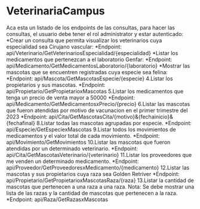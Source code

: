 # VeterinariaCampus
Aca esta un listado de los endpoints de las consultas, para hacer las consultas, el usuario debe tener el rol administrator y estar autenticado:
*Crear un consulta que permita visualizar los veterinarios cuya especialidad sea Cirujano vascular:
*Endpoint: api/Veterinario/GetVeterinariosEspecialidad/{especialidad}
*Listar los medicamentos que pertenezcan a el laboratorio Genfar:
*Endpoint: api/Medicamento/GetMedicamentosLaboratorio/{laboratorio}
*Mostrar las mascotas que se encuentren registradas cuya especie sea felina:
*Endpoint: api/Mascota/GetMascotasEspecie/{especie}
4.Listar los propietarios y sus mascotas.
*Endpoint: api/Propietario/GetPropietarioxMascotas
5.Listar los medicamentos que tenga un precio de venta mayor a 50000
*Endpoint: api/Medicamento/GetMedicamentosxPrecio/{precio}
6.Listar las mascotas que fueron atendidas por motivo de vacunacion en el primer trimestre del 2023
*Endpoint: api/Cita/GetMascotasCita/{motivo}&{fechainicio}&{fechafinal}
8.Listar todas las mascotas agrupadas por especie.
*Endpoint: api/Especie/GetEspeciexMascotas
9.Listar todos los movimientos de medicamentos y el valor total de cada movimiento.
*Endpoint: api/Movimiento/GetMovimientos
10.Listar las mascotas que fueron atendidas por un determinado veterinario.
*Endpoint: api/Cita/GetMascotasVeterinario/{veterinario}
11.Listar los proveedores que me venden un determinado medicamento.
*Endpoint: api/Proveedor/GetProveedoresxMedicamento/{medicamento}
12.Listar las mascotas y sus propietarios cuya raza sea Golden Retriver
*Endpoint: api/Propietario/GetPropietarioxMascotasRaza/{raza}
13.Listar la cantidad de mascotas que pertenecen a una raza a una raza. Nota: Se debe mostrar una lista de las razas y la cantidad de mascotas que pertenecen a la raza.
*Endpoint: api/Raza/GetRazasxMascotas
